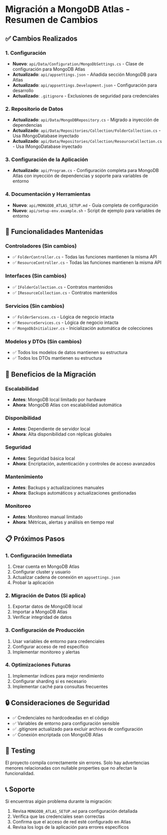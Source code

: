 # Migración a MongoDB Atlas - Resumen de Cambios

## ✅ Cambios Realizados

### 1. Configuración
- **Nuevo**: `api/Data/Configuration/MongoDbSettings.cs` - Clase de configuración para MongoDB Atlas
- **Actualizado**: `api/appsettings.json` - Añadida sección MongoDB para Atlas
- **Actualizado**: `api/appsettings.Development.json` - Configuración para desarrollo
- **Actualizado**: `.gitignore` - Exclusiones de seguridad para credenciales

### 2. Repositorio de Datos
- **Actualizado**: `api/Data/MongoDBRepository.cs` - Migrado a inyección de dependencias
- **Actualizado**: `api/Data/Repositories/Collection/FolderCollection.cs` - Usa IMongoDatabase inyectado
- **Actualizado**: `api/Data/Repositories/Collection/ResourceCollection.cs` - Usa IMongoDatabase inyectado

### 3. Configuración de la Aplicación
- **Actualizado**: `api/Program.cs` - Configuración completa para MongoDB Atlas con inyección de dependencias y soporte para variables de entorno

### 4. Documentación y Herramientas
- **Nuevo**: `api/MONGODB_ATLAS_SETUP.md` - Guía completa de configuración
- **Nuevo**: `api/setup-env.example.sh` - Script de ejemplo para variables de entorno

## 🔧 Funcionalidades Mantenidas

### Controladores (Sin cambios)
- ✅ `FolderController.cs` - Todas las funciones mantienen la misma API
- ✅ `ResourceController.cs` - Todas las funciones mantienen la misma API

### Interfaces (Sin cambios)
- ✅ `IFolderCollection.cs` - Contratos mantenidos
- ✅ `IResourceCollection.cs` - Contratos mantenidos

### Servicios (Sin cambios)
- ✅ `FolderServices.cs` - Lógica de negocio intacta
- ✅ `ResourceServices.cs` - Lógica de negocio intacta
- ✅ `MongoDbInitializer.cs` - Inicialización automática de colecciones

### Modelos y DTOs (Sin cambios)
- ✅ Todos los modelos de datos mantienen su estructura
- ✅ Todos los DTOs mantienen su estructura

## 🚀 Beneficios de la Migración

### Escalabilidad
- **Antes**: MongoDB local limitado por hardware
- **Ahora**: MongoDB Atlas con escalabilidad automática

### Disponibilidad
- **Antes**: Dependiente de servidor local
- **Ahora**: Alta disponibilidad con réplicas globales

### Seguridad
- **Antes**: Seguridad básica local
- **Ahora**: Encriptación, autenticación y controles de acceso avanzados

### Mantenimiento
- **Antes**: Backups y actualizaciones manuales
- **Ahora**: Backups automáticos y actualizaciones gestionadas

### Monitoreo
- **Antes**: Monitoreo manual limitado
- **Ahora**: Métricas, alertas y análisis en tiempo real

## 📋 Próximos Pasos

### 1. Configuración Inmediata
1. Crear cuenta en MongoDB Atlas
2. Configurar cluster y usuario
3. Actualizar cadena de conexión en `appsettings.json`
4. Probar la aplicación

### 2. Migración de Datos (Si aplica)
1. Exportar datos de MongoDB local
2. Importar a MongoDB Atlas
3. Verificar integridad de datos

### 3. Configuración de Producción
1. Usar variables de entorno para credenciales
2. Configurar acceso de red específico
3. Implementar monitoreo y alertas

### 4. Optimizaciones Futuras
1. Implementar índices para mejor rendimiento
2. Configurar sharding si es necesario
3. Implementar caché para consultas frecuentes

## 🔒 Consideraciones de Seguridad

- ✅ Credenciales no hardcodeadas en el código
- ✅ Variables de entorno para configuración sensible
- ✅ .gitignore actualizado para excluir archivos de configuración
- ✅ Conexión encriptada con MongoDB Atlas

## 🧪 Testing

El proyecto compila correctamente sin errores. Solo hay advertencias menores relacionadas con nullable properties que no afectan la funcionalidad.

## 📞 Soporte

Si encuentras algún problema durante la migración:
1. Revisa `MONGODB_ATLAS_SETUP.md` para configuración detallada
2. Verifica que las credenciales sean correctas
3. Confirma que el acceso de red esté configurado en Atlas
4. Revisa los logs de la aplicación para errores específicos